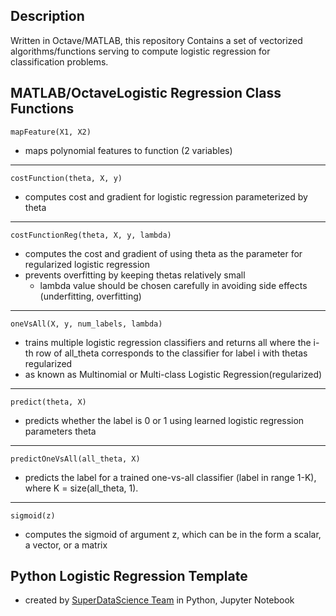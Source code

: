 ## Description
Written in Octave/MATLAB, this repository Contains a set of vectorized algorithms/functions serving to compute logistic regression for classification problems.

## MATLAB/OctaveLogistic Regression Class Functions
```
mapFeature(X1, X2)
```
  - maps polynomial features to function (2 variables)
___

```
costFunction(theta, X, y)
```
  - computes cost and gradient for logistic regression parameterized by theta
___
  
```
costFunctionReg(theta, X, y, lambda)
```
  - computes the cost and gradient of using theta as the parameter for regularized logistic regression
  - prevents overfitting by keeping thetas relatively small
    - lambda value should be chosen carefully in avoiding side effects (underfitting, overfitting)
___

```
oneVsAll(X, y, num_labels, lambda)
```
  - trains multiple logistic regression classifiers and returns all where the i-th row of all_theta corresponds to the classifier for label i with thetas regularized
  - as known as Multinomial or Multi-class Logistic Regression(regularized)
___
  
```
predict(theta, X)
```
  - predicts whether the label is 0 or 1 using learned logistic regression parameters theta
___
  
```
predictOneVsAll(all_theta, X)
```
  - predicts the label for a trained one-vs-all classifier (label in range 1-K), where K = size(all_theta, 1). 
___

```
sigmoid(z)
```
  - computes the sigmoid of argument z, which can be in the form a scalar, a vector, or a matrix

## Python Logistic Regression Template
  - created by [SuperDataScience Team](https://www.superdatascience.com/) in Python, Jupyter Notebook


